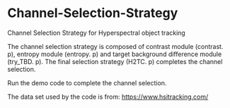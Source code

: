 # Channel-Selection-Strategy
Channel Selection Strategy for Hyperspectral object tracking

The channel selection strategy is composed of contrast module (contrast. p), entropy module (entropy. p) and target background difference module (try_TBD. p). 
The final selection strategy (H2TC. p) completes the channel selection.

Run the demo code to complete the channel selection.

The data set used by the code is from: https://www.hsitracking.com/

